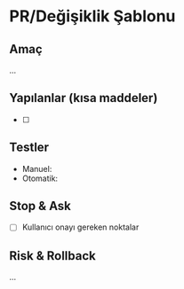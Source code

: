 # PR/Değişiklik Şablonu

## Amaç
...

## Yapılanlar (kısa maddeler)
- [ ]

## Testler
- Manuel:
- Otomatik:

## Stop & Ask
- [ ] Kullanıcı onayı gereken noktalar

## Risk & Rollback
...


